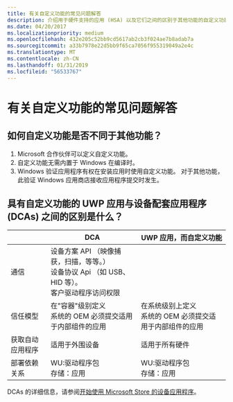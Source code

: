 ```yaml
---
title: 有关自定义功能的常见问题解答
description: 介绍用于硬件支持的应用 (HSA) 以及它们之间的区别于其他功能的自定义功能。
ms.date: 04/20/2017
ms.localizationpriority: medium
ms.openlocfilehash: 432e205c52bb9cd5617ab2cb3f024ae7b8adab7a
ms.sourcegitcommit: a33b7978e22d5bb9f65ca7056f955319049a2e4c
ms.translationtype: MT
ms.contentlocale: zh-CN
ms.lasthandoff: 01/31/2019
ms.locfileid: "56533767"
---
```

# <a name="faq-on-custom-capabilities"></a>有关自定义功能的常见问题解答

## <a name="how-are-custom-capabilities-different-from-other-capabilities"></a>如何自定义功能是否不同于其他功能？

1. Microsoft 合作伙伴可以定义自定义功能。
2. 自定义功能无需内置于 Windows 在编译时。
3. Windows 验证应用程序有权在安装应用时使用自定义功能。  对于其他功能，此验证 Windows 应用商店接收应用程序提交时发生。

## <a name="whats-the-difference-between-uwp-apps-with-custom-capabilities-and-device-companion-apps-dcas"></a>具有自定义功能的 UWP 应用与设备配套应用程序 (DCAs) 之间的区别是什么？

|                           | **DCA**                                                  | **UWP 应用，而自定义功能**|
|---------------------------|----------------------------------------------------------|-------------------------------------|
|通信|设备方案 API （映像捕获，扫描，等等。）<br>设备协议 Api （如 USB、 HID 等）。<br>客户驱动程序访问权限|                                                                              
|信任模型|在"容器"级别定义<br>系统的 OEM 必须提交适用于内部组件的应用|在系统级别上定义<br>系统的 OEM 必须提交适用于内部组件的应用|
|获取自动应用程序  |适用于外围设备                                  |适用于所有硬件          |
|部署依赖关系    |WU:驱动程序包<br>存储：应用|WU:驱动程序包<br>存储：应用                  |
                                                                                                                                                                                                    
DCAs 的详细信息，请参阅[开始使用 Microsoft Store 的设备应用程序](https://msdn.microsoft.com/windows/hardware/drivers/devapps/getting-started)。

